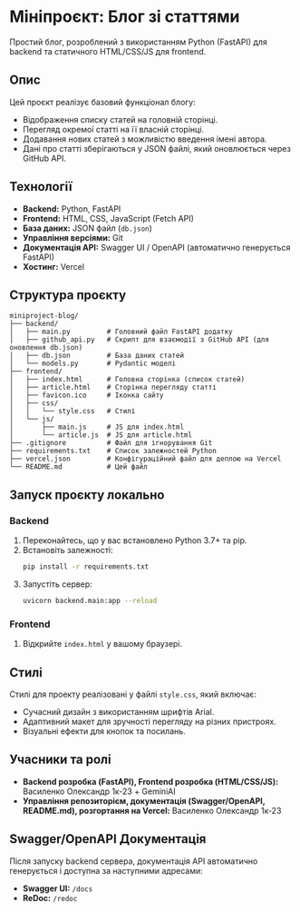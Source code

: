 # Мініпроєкт: Блог зі статтями

Простий блог, розроблений з використанням Python (FastAPI) для backend та статичного HTML/CSS/JS для frontend.

## Опис

Цей проєкт реалізує базовий функціонал блогу:
* Відображення списку статей на головній сторінці.
* Перегляд окремої статті на її власній сторінці.
* Додавання нових статей з можливістю введення імені автора.
* Дані про статті зберігаються у JSON файлі, який оновлюється через GitHub API.

## Технології

* **Backend:** Python, FastAPI
* **Frontend:** HTML, CSS, JavaScript (Fetch API)
* **База даних:** JSON файл (`db.json`)
* **Управління версіями:** Git
* **Документація API:** Swagger UI / OpenAPI (автоматично генерується FastAPI)
* **Хостинг:** Vercel

## Структура проєкту

```
miniproject-blog/
├── backend/
│   ├── main.py         # Головний файл FastAPI додатку
│   ├── github_api.py   # Скрипт для взаємодії з GitHub API (для оновлення db.json)
│   ├── db.json         # База даних статей
│   └── models.py       # Pydantic моделі
├── frontend/
│   ├── index.html      # Головна сторінка (список статей)
│   ├── article.html    # Сторінка перегляду статті
│   ├── favicon.ico     # Іконка сайту
│   ├── css/
│   │   └── style.css   # Стилі
│   └── js/
│       ├── main.js     # JS для index.html
│       └── article.js  # JS для article.html
├── .gitignore          # Файл для ігнорування Git
├── requirements.txt    # Список залежностей Python
├── vercel.json         # Конфігураційний файл для деплою на Vercel
└── README.md           # Цей файл
```

## Запуск проєкту локально

### Backend

1. Переконайтесь, що у вас встановлено Python 3.7+ та pip.
2. Встановіть залежності:
   ```bash
   pip install -r requirements.txt
   ```
3. Запустіть сервер:
   ```bash
   uvicorn backend.main:app --reload
   ```

### Frontend

1. Відкрийте `index.html` у вашому браузері.

## Стилі

Стилі для проекту реалізовані у файлі `style.css`, який включає:
- Сучасний дизайн з використанням шрифтів Arial.
- Адаптивний макет для зручності перегляду на різних пристроях.
- Візуальні ефекти для кнопок та посилань.

## Учасники та ролі

* **Backend розробка (FastAPI), Frontend розробка (HTML/CSS/JS):** Василенко Олександр 1к-23 + GeminiAI
* **Управління репозиторієм, документація (Swagger/OpenAPI, README.md), розгортання на Vercel:** Василенко Олександр 1к-23

## Swagger/OpenAPI Документація

Після запуску backend сервера, документація API автоматично генерується і доступна за наступними адресами:
* **Swagger UI:** `/docs`
* **ReDoc:** `/redoc`
